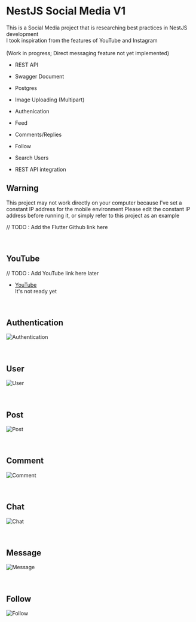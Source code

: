 # NestJS Social Media V1

This is a Social Media project that is researching best practices in NestJS development
<br>I took inspiration from the features of YouTube and Instagram
<br><br>(Work in progress; Direct messaging feature not yet implemented)

- REST API
- Swagger Document
- Postgres
- Image Uploading (Multipart)

- Authenication
- Feed
- Comments/Replies
- Follow
- Search Users
- REST API integration

## Warning

This project may not work directly on your computer because I've set a constant IP address for the mobile environment
Please edit the constant IP address before running it, or simply refer to this project as an example

// TODO : Add the Flutter Github link here
<br><br><br>

## YouTube

// TODO : Add YouTube link here later

- [YouTube](https://docs.flutter.dev/get-started/codelab)
  <br>It's not ready yet<br><br><br>

## Authentication

<img src="https://github.com/StephenLeeDev/NestjsSocialMediaV1/assets/57079969/2cf0f70d-b6fa-4d38-b0a5-6fc98e9b70ab" alt="Authentication">
<br><br><br>

## User

<img src="https://github.com/StephenLeeDev/NestjsSocialMediaV1/assets/57079969/74164403-850d-4e8e-a07e-deaf4745fcd2" alt="User">
<br><br><br>

## Post

<img src="https://github.com/StephenLeeDev/NestjsSocialMediaV1/assets/57079969/e3014429-30d3-4ed1-a5a7-9c617f4a9277" alt="Post">
<br><br><br>

## Comment

<img src="https://github.com/StephenLeeDev/NestjsSocialMediaV1/assets/57079969/1d2eab12-f730-4c11-82c5-389163fa9106" alt="Comment">
<br><br><br>

## Chat

<img src="https://github.com/StephenLeeDev/NestjsSocialMediaV1/assets/57079969/241a9cc8-7811-4b82-9247-623b8806f7ef" alt="Chat">
<br><br><br>

## Message

<img src="https://github.com/StephenLeeDev/NestjsSocialMediaV1/assets/57079969/11e6b5dd-5f32-4515-abc9-d8a20131648e" alt="Message">
<br><br><br>

## Follow

<img src="https://github.com/StephenLeeDev/NestjsSocialMediaV1/assets/57079969/d65f2159-463b-43cc-9787-daef91644e1a" alt="Follow">
<br><br><br>
